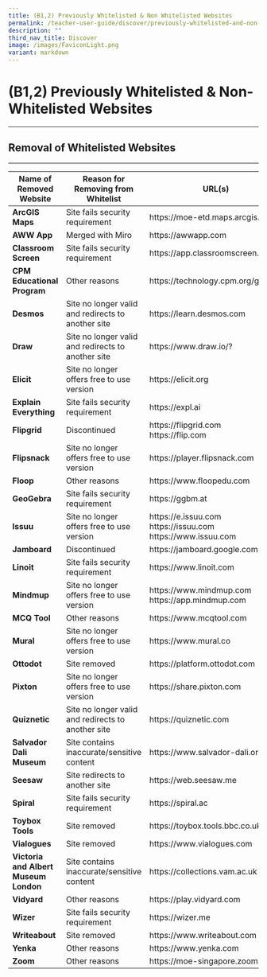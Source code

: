 ```yaml
---
title: (B1,2) Previously Whitelisted & Non Whitelisted Websites
permalink: /teacher-user-guide/discover/previously-whitelisted-and-non-whitelisted-websites/
description: ""
third_nav_title: Discover
image: /images/FaviconLight.png
variant: markdown
---
```

<h1 class="page-title">(B1,2) Previously Whitelisted &amp; Non-Whitelisted Websites</h1><hr>
<h2 class="section-title">Removal of Whitelisted Websites</h2>
<hr>
<table>
<thead>
<tr>
<th>Name of Removed Website</th>
<th>Reason for Removing from Whitelist</th>
<th>URL(s)</th>
</tr>
</thead>
<tbody>
<tr><td><strong>ArcGIS Maps</strong></td>
<td>Site fails security requirement</td>
<td>
https://moe-etd.maps.arcgis.com
</td>
</tr>        
<tr><td><strong>AWW App</strong></td>
<td>Merged with Miro</td>
<td>
https://awwapp.com
</td>
</tr>
<tr><td><strong>Classroom Screen</strong></td>
<td>Site fails security requirement</td>
<td>
https://app.classroomscreen.com
</td>
</tr>
<tr><td><strong>CPM Educational Program</strong></td>
<td>Other reasons</td>
<td>
https://technology.cpm.org/general
</td>
</tr>
<tr><td><strong>Desmos</strong></td>
<td>Site no longer valid and redirects to another site</td>
<td>
https://learn.desmos.com
</td>
</tr>
<tr><td><strong>Draw</strong></td>
<td>Site no longer valid and redirects to another site</td>
<td>
https://www.draw.io/?
</td>
</tr>
<tr><td><strong>Elicit</strong></td>
<td>Site no longer offers free to use version</td>
<td>
https://elicit.org
</td>
</tr>
<tr><td><strong>Explain Everything</strong></td>
<td>Site fails security requirement</td>
<td>
https://expl.ai
</td>
</tr>        
<tr><td><strong>Flipgrid</strong></td>
<td>Discontinued</td>
<td>
https://flipgrid.com
<br>
https://flip.com
</td></tr>
<tr><td><strong>Flipsnack</strong></td>
<td>Site no longer offers free to use version</td>
<td>
https://player.flipsnack.com
</td>
</tr>
<tr><td><strong>Floop</strong></td>
<td>Other reasons</td>
<td>
https://www.floopedu.com
</td>
</tr>        
<tr><td><strong>GeoGebra</strong></td>
<td>Site fails security requirement</td>
<td>
https://ggbm.at
</td>
</tr>        
<tr><td><strong>Issuu</strong></td>
<td>Site no longer offers free to use version</td>
<td>
https://e.issuu.com
<br>
https://issuu.com
<br>
https://www.issuu.com
</td>
</tr>
<tr><td><strong>Jamboard</strong></td>
<td>Discontinued</td>
<td>
https://jamboard.google.com
</td>
</tr>
<tr><td><strong>Linoit</strong></td>
<td>Site fails security requirement</td>
<td>
https://www.linoit.com
</td>
</tr>
<tr><td><strong>Mindmup</strong></td>
<td>Site no longer offers free to use version</td>
<td>
https://www.mindmup.com
<br>
https://app.mindmup.com
</td>
</tr>
<tr><td><strong>MCQ Tool</strong></td>
<td>Other reasons</td>
<td>
https://www.mcqtool.com

</td>
</tr>     
<tr><td><strong>Mural</strong></td>
<td>Site no longer offers free to use version</td>
<td>
https://www.mural.co
</td>
</tr>
<tr><td><strong>Ottodot</strong></td>
<td>Site removed</td>
<td>
https://platform.ottodot.com
</td>
</tr>
<tr><td><strong>Pixton</strong></td>
<td>Site no longer offers free to use version</td>
<td>
https://share.pixton.com
</td>
</tr>        
<tr><td><strong>Quiznetic</strong></td>
<td>Site no longer valid and redirects to another site</td>
<td>
https://quiznetic.com
</td>
</tr>        
<tr><td><strong>Salvador Dali Museum</strong></td>
<td>Site contains inaccurate/sensitive content</td>
<td>
https://www.salvador-dali.org
</td>
</tr>
<tr><td><strong>Seesaw</strong></td>
<td>Site redirects to another site
</td><td>
https://web.seesaw.me
</td>
</tr>
<tr><td><strong>Spiral</strong></td>
<td>Site fails security requirement</td>
<td>
https://spiral.ac
</td>
</tr>
<tr><td><strong>Toybox Tools</strong></td>
<td>Site removed</td>
<td>
https://toybox.tools.bbc.co.uk
</td>
</tr>
<tr><td><strong>Vialogues</strong></td>
<td>Site removed</td>
<td>
https://www.vialogues.com
</td>
</tr>
<tr><td><strong>Victoria and Albert Museum London</strong></td>
<td>Site contains inaccurate/sensitive content</td>
<td>
https://collections.vam.ac.uk
</td>
</tr>
<tr><td><strong>Vidyard</strong></td>
<td>Other reasons</td>
<td>
https://play.vidyard.com
</td>
</tr>
<tr><td><strong>Wizer</strong></td>
<td>Site fails security requirement</td>
<td>
https://wizer.me
</td>
</tr>
<tr><td><strong>Writeabout</strong></td>
<td>Site removed</td>
<td>
https://www.writeabout.com
</td>
</tr>
<tr><td><strong>Yenka</strong></td>
<td>Other reasons</td>
<td>
https://www.yenka.com
</td>
</tr>
<tr><td><strong>Zoom</strong></td>
<td>Other reasons</td>
<td>
https://moe-singapore.zoom.us
</td>
</tr>
</tbody>
</table>